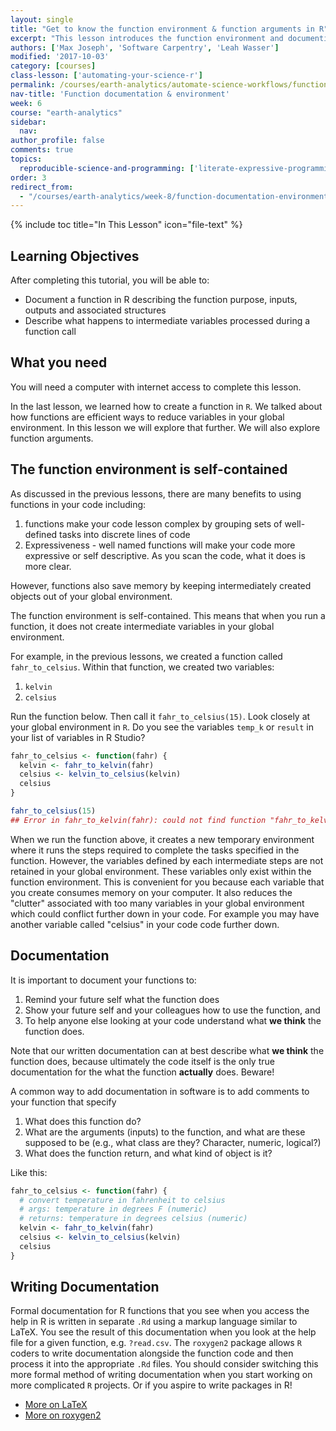 ```yaml
---
layout: single
title: "Get to know the function environment & function arguments in R"
excerpt: "This lesson introduces the function environment and documenting functions in R. When you run a function intermediate variables are not stored in the global environment. This not only saves memory on your computer but also keeps our environment clean, reducing the risk of conflicting variables."
authors: ['Max Joseph', 'Software Carpentry', 'Leah Wasser']
modified: '2017-10-03'
category: [courses]
class-lesson: ['automating-your-science-r']
permalink: /courses/earth-analytics/automate-science-workflows/function-documentation-environment-r/
nav-title: 'Function documentation & environment'
week: 6
course: "earth-analytics"
sidebar:
  nav:
author_profile: false
comments: true
topics:
  reproducible-science-and-programming: ['literate-expressive-programming', 'functions']
order: 3
redirect_from:
  - "/courses/earth-analytics/week-8/function-documentation-environment-r/"
---
```



{% include toc title="In This Lesson" icon="file-text" %}

<div class='notice--success' markdown="1">

## <i class="fa fa-graduation-cap" aria-hidden="true"></i> Learning Objectives

After completing this tutorial, you will be able to:

* Document a function in R describing the function purpose, inputs, outputs and associated structures
* Describe what happens to intermediate variables processed during a function call

## <i class="fa fa-check-square-o fa-2" aria-hidden="true"></i> What you need

You will need a computer with internet access to complete this lesson.

</div>

In the last lesson, we learned how to create a function in `R`. We talked about
how functions are efficient ways to reduce variables in your global environment.
In this lesson we will explore that further. We will also explore function arguments.

## The function environment is self-contained

As discussed in the previous lessons, there are many benefits to using functions in your code including:

1. functions make your code lesson complex by grouping sets of well-defined tasks into discrete lines of code
2. Expressiveness - well named functions will make your code more expressive or self descriptive. As you scan the code, what it does is more clear.

However, functions also save memory by keeping intermediately created objects out
of your global environment.

The function environment is self-contained. This  means that when you
run a function, it does not create intermediate variables in your global environment.

For example, in the previous lessons, we created a function called
`fahr_to_celsius`. Within that function, we created two variables:

1. `kelvin`
2. `celsius`

Run the function below. Then call it `fahr_to_celsius(15)`. Look closely at
your global environment in `R`. Do you see the variables `temp_k` or `result`
in your list of variables in R Studio?


```r
fahr_to_celsius <- function(fahr) {
  kelvin <- fahr_to_kelvin(fahr)
  celsius <- kelvin_to_celsius(kelvin)
  celsius
}

fahr_to_celsius(15)
## Error in fahr_to_kelvin(fahr): could not find function "fahr_to_kelvin"
```

When we run the function above, it creates a new temporary environment where it runs
the steps required to complete the tasks specified in the function. However,
the variables defined by each intermediate steps are not retained in your global
environment. These variables only exist within the function environment. This
is convenient for you because each variable that you create consumes
memory on your computer. It also reduces the "clutter" associated with too many
variables in your global environment which could conflict further down in your
code. For example you may have another variable called "celsius" in your code
code further down.


## Documentation

It is important to document your functions to:

1. Remind your future self what the function does
1. Show your future self and your colleagues how to use the function, and
1. To help anyone else looking at your code understand what **we think** the function does.

Note that our written documentation can at best describe what **we think** the function does, because ultimately the code itself is the only true documentation for the what the function **actually** does.
Beware!


A common way to add documentation in software is to add comments to your function
that specify

1. What does this function do?
2. What are the arguments (inputs) to the function, and what are these supposed to be (e.g., what class are they? Character, numeric, logical?)
3. What does the function return, and what kind of object is it?

Like this:


```r
fahr_to_celsius <- function(fahr) {
  # convert temperature in fahrenheit to celsius
  # args: temperature in degrees F (numeric)
  # returns: temperature in degrees celsius (numeric)
  kelvin <- fahr_to_kelvin(fahr)
  celsius <- kelvin_to_celsius(kelvin)
  celsius
}
```

<div class="notice--success" markdown="1">

## Writing Documentation
Formal documentation for R functions that you see when you access the help in
R is written in separate `.Rd` using a
markup language similar to LaTeX. You see the result of this documentation
when you look at the help file for a given function, e.g. `?read.csv`.
The `roxygen2` package allows `R` coders to write documentation alongside
the function code and then process it into the appropriate `.Rd` files.
You should consider switching this more formal method of writing documentation
when you start working on more complicated `R` projects. Or if you aspire to
write packages in R!

* <a href="http://www.latex-project.org/" target="_blank">More on LaTeX</a>
* <a href="http://cran.r-project.org/web/packages/roxygen2/vignettes/rd.html" target="_blank"> More on roxygen2</a>

</div>
